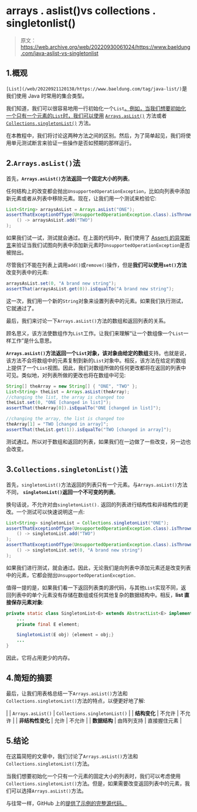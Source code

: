 # arrays . aslist()vs collections . singletonlist()

> 原文：<https://web.archive.org/web/20220930061024/https://www.baeldung.com/java-aslist-vs-singletonlist>

## 1.概观

`[List](/web/20220921120138/https://www.baeldung.com/tag/java-list/)`是我们使用 Java 时常用的集合类型。

我们知道，我们可以很容易地用一行初始化一个`List`[。例如，当我们想要初始化一个只有一个元素的`List`时，我们可以使用](/web/20220921120138/https://www.baeldung.com/java-init-list-one-line) [`Arrays.asList()`](https://web.archive.org/web/20220921120138/https://docs.oracle.com/en/java/javase/11/docs/api/java.base/java/util/Arrays.html#asList(T...)) 方法或者 [`Collections.singletonList()`](https://web.archive.org/web/20220921120138/https://docs.oracle.com/en/java/javase/11/docs/api/java.base/java/util/Collections.html#singletonList(T)) 方法。

在本教程中，我们将讨论这两种方法之间的区别。然后，为了简单起见，我们将使用单元测试断言来验证一些操作是否如预期的那样运行。

## 2.`Arrays.asList()`法

首先，**`Arrays.asList()`方法返回一个固定大小的列表**。

任何结构上的改变都会抛出`UnsupportedOperationException`，比如向列表中添加新元素或者从列表中移除元素。现在，让我们用一个测试来检验它:

```java
List<String> arraysAsList = Arrays.asList("ONE");
assertThatExceptionOfType(UnsupportedOperationException.class).isThrownBy(
    () -> arraysAsList.add("TWO")
); 
```

如果我们试一试，测试就会通过。在上面的代码中，我们使用了 [Assertj 的异常断言](/web/20220921120138/https://www.baeldung.com/assertj-exception-assertion)来验证当我们试图向列表中添加新元素时`UnsupportedOperationException`是否被抛出。

尽管我们不能在列表上调用`add()`或`remove()`操作，但是**我们可以使用`set()`方法**改变列表中的元素:

```java
arraysAsList.set(0, "A brand new string");
assertThat(arraysAsList.get(0)).isEqualTo("A brand new string");
```

这一次，我们用一个新的`String`对象来设置列表中的元素。如果我们执行测试，它就通过了。

最后，我们来讨论一下`Arrays.asList()`方法的数组和返回列表的关系。

顾名思义，该方法使数组作为`List`工作。让我们来理解“让一个数组像一个`List`一样工作”是什么意思。

**`Arrays.asList()`方法返回一个`List`对象，该对象由给定的数组**支持。也就是说，该方法不会将数组中的元素复制到新的`List`对象中。相反，该方法在给定的数组上提供了一个`List`视图。因此，我们对数组所做的任何更改都将在返回的列表中可见。类似地，对列表所做的更改也将在数组中可见:

```java
String[] theArray = new String[] { "ONE", "TWO" };
List<String> theList = Arrays.asList(theArray);
//changing the list, the array is changed too
theList.set(0, "ONE [changed in list]");
assertThat(theArray[0]).isEqualTo("ONE [changed in list]");

//changing the array, the list is changed too
theArray[1] = "TWO [changed in array]";
assertThat(theList.get(1)).isEqualTo("TWO [changed in array]"); 
```

测试通过。所以对于数组和返回的列表，如果我们在一边做了一些改变，另一边也会改变。

## 3.`Collections.singletonList()`法

首先，`singletonList()`方法返回的列表只有一个元素。与`Arrays.asList()`方法不同， **`singletonList()`返回一个不可变的列表**。

换句话说，不允许对由`singletonList().` 返回的列表进行结构性和非结构性的更改。一个测试可以快速说明这一点:

```java
List<String> singletonList = Collections.singletonList("ONE");
assertThatExceptionOfType(UnsupportedOperationException.class).isThrownBy(
    () -> singletonList.add("TWO")
);
assertThatExceptionOfType(UnsupportedOperationException.class).isThrownBy(
    () -> singletonList.set(0, "A brand new string")
); 
```

如果我们进行测试，就会通过。因此，无论我们是向列表中添加元素还是改变列表中的元素，它都会抛出`UnsupportedOperationException.`

值得一提的是，如果我们看一下返回列表类的源代码，与其他`List`实现不同，返回列表中的单个元素没有存储在数组或任何其他复杂的数据结构中。相反，**list 直接保存元素对象**:

```java
private static class SingletonList<E> extends AbstractList<E> implements RandomAccess, Serializable {
    ...
    private final E element;

    SingletonList(E obj) {element = obj;}
    ...
}
```

因此，它将占用更少的内存。

## 4.简短的摘要

最后，让我们用表格总结一下`Arrays.asList()`方法和`Collections.singletonList()`方法的特点，以便更好地了解:

|  | `Arrays.asList()` | `Collections.singletonList()` |
| **结构变化** | 不允许 | 不允许 |
| **非结构性变化** | 允许 | 不允许 |
| **数据结构** | 由阵列支持 | 直接握住元素 |

## 5.结论

在这篇简短的文章中，我们讨论了`Arrays.asList()`方法和`Collections.singletonList()`方法。

当我们想要初始化一个只有一个元素的固定大小的列表时，我们可以考虑使用`Collections.singletonList()`方法。但是，如果需要改变返回列表中的元素，我们可以选择`Arrays.asList()`方法。

与往常一样，GitHub 上的[提供了示例的完整源代码。](https://web.archive.org/web/20220921120138/https://github.com/eugenp/tutorials/tree/master/core-java-modules/core-java-collections-list-4)
